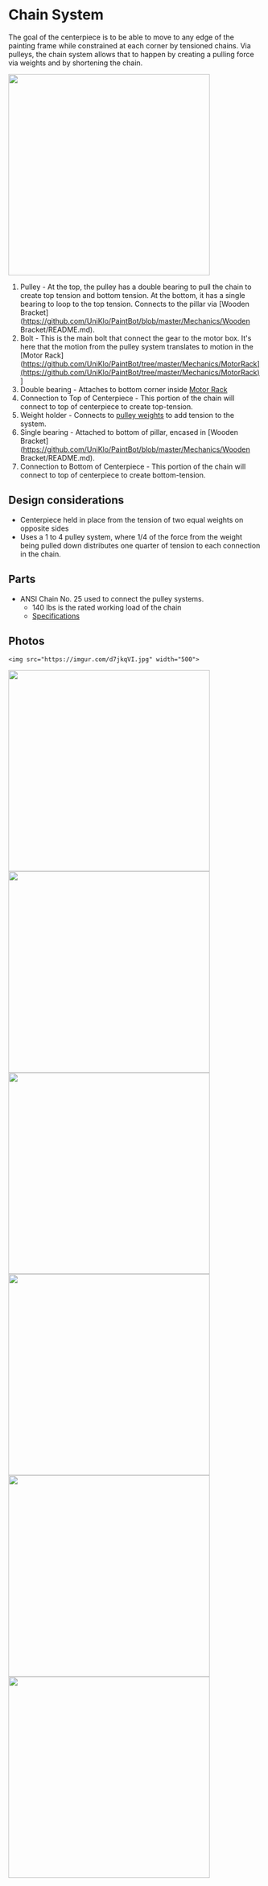 # Chain System

The goal of the centerpiece is to be able to move to any edge of the painting frame while constrained at each corner by tensioned chains. Via pulleys, the chain system allows that to happen by creating a pulling force via weights and by shortening the chain.

<img src="https://github.com/UniKlo/PaintBot/blob/master/Mechanics/ChainSystem/chain-system-02-01.png" width="400">

1. Pulley - At the top, the pulley has a double bearing to pull the chain to create top tension and bottom tension. At the bottom, it has a single bearing to loop to the top tension. Connects to the pillar via [Wooden Bracket](https://github.com/UniKlo/PaintBot/blob/master/Mechanics/Wooden Bracket/README.md).
2. Bolt - This is the main bolt that connect the gear to the motor box. It's here that the motion from the pulley system translates to motion in the [Motor Rack](https://github.com/UniKlo/PaintBot/tree/master/Mechanics/MotorRack](https://github.com/UniKlo/PaintBot/tree/master/Mechanics/MotorRack)]
3. Double bearing - Attaches to bottom corner inside [Motor Rack](https://github.com/UniKlo/PaintBot/tree/master/Mechanics/MotorRack)
4. Connection to Top of Centerpiece - This portion of the chain will connect to top of centerpiece to create top-tension.
5. Weight holder - Connects to [pulley weights](https://github.com/UniKlo/PaintBot/tree/master/Mechanics/PulleyWeights) to add tension to the system.
6. Single bearing - Attached to bottom of pillar, encased in [Wooden Bracket](https://github.com/UniKlo/PaintBot/blob/master/Mechanics/Wooden Bracket/README.md).
7. Connection to Bottom of Centerpiece - This portion of the chain will connect to top of centerpiece to create bottom-tension.

## Design considerations

- Centerpiece held in place from the tension of two equal weights on opposite sides
- Uses a 1 to 4 pulley system, where 1/4 of the force from the weight being pulled down distributes one quarter of tension to each connection in the chain.

## Parts
- ANSI Chain No. 25 used to connect the pulley systems.
    - 140 lbs is the rated working load of the chain
    - [Specifications](https://www.renoldjeffrey.com/media/2395574/ansi-standard-roller-chain-renold-jeffrey.pdf)


## Photos
    <img src="https://imgur.com/d7jkqVI.jpg" width="500">
<img src="https://github.com/UniKlo/PaintBot/blob/master/Mechanics/ChainSystem/Image%20from%20iOS.jpg" width="400">
<img src="https://github.com/UniKlo/PaintBot/blob/master/Mechanics/ChainSystem/Image%20from%20iOS%20(2).jpg" width="400">
<img src="https://github.com/UniKlo/PaintBot/blob/master/Mechanics/ChainSystem/Image%20from%20iOS%20(3).jpg" width="400">
<img src="https://github.com/UniKlo/PaintBot/blob/master/Mechanics/ChainSystem/Image%20from%20iOS%20(5).jpg" width="400">
<img src="https://github.com/UniKlo/PaintBot/blob/master/Mechanics/ChainSystem/Image%20from%20iOS%20(4).jpg" width="400">
<img src="https://github.com/UniKlo/PaintBot/blob/master/Mechanics/ChainSystem/untitled%20(14).png" width="400">
